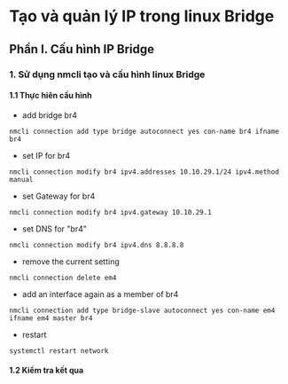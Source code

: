 # Tạo và quản lý IP trong linux Bridge

## Phần I. Cấu hình IP Bridge

### 1. Sử dụng nmcli tạo và cấu hình linux Bridge

#### 1.1 Thực hiên cấu hình

- add bridge br4
```
nmcli connection add type bridge autoconnect yes con-name br4 ifname br4
```
- set IP for br4
```
nmcli connection modify br4 ipv4.addresses 10.10.29.1/24 ipv4.method manual
```
- set Gateway for br4
```
nmcli connection modify br4 ipv4.gateway 10.10.29.1
```
- set DNS for "br4"
```
nmcli connection modify br4 ipv4.dns 8.8.8.8
```
- remove the current setting
```
nmcli connection delete em4
```
- add an interface again as a member of br4
```
nmcli connection add type bridge-slave autoconnect yes con-name em4 ifname em4 master br4
```
- restart
```
systemctl restart network
```

#### 1.2 Kiểm tra kết qua

